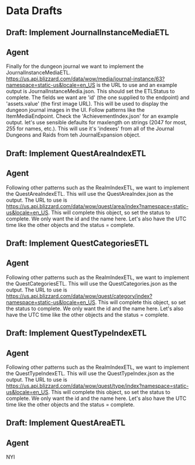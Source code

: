 # Data Drafts


## Draft: Implement JournalInstanceMediaETL
## Agent
Finally for the dungeon journal we want to implement the JournalInstanceMediaETL. https://us.api.blizzard.com/data/wow/media/journal-instance/63?namespace=static-us&locale=en_US is the URL to use and an example output is JournalInstanceMedia.json. This should set the ETLStatus to complete. The fields we want are 'id' (the one supplied to the endpoint) and 'assets.value' (the first image URL). This will be used to display the dungeon journal images in the UI. Follow patterns like the ItemMediaEndpoint. Check the 'AchievementIndex.json' for an example output. let's use sensible defaults for maxlength on strings (2047 for most, 255 for names, etc.). This will use it's 'indexes' from all of the Journal Dungeons and Raids from teh JournalExpansion object.

## Draft: Implement QuestAreaIndexETL
## Agent
Following other patterns such as the RealmIndexETL, we want to implement the QuestAreaIndexETL. This will use the QuestAreaIndex.json as the output. The URL to use is https://us.api.blizzard.com/data/wow/quest/area/index?namespace=static-us&locale=en_US. This will complete this object, so set the status to complete. We only want the id and the name here. Let's also have the UTC time like the other objects and the status = complete. 

## Draft: Implement QuestCategoriesETL
## Agent
Following other patterns such as the RealmIndexETL, we want to implement the QuestCategoriesETL. This will use the QuestCategories.json as the output. The URL to use is https://us.api.blizzard.com/data/wow/quest/category/index?namespace=static-us&locale=en_US. This will complete this object, so set the status to complete. We only want the id and the name here. Let's also have the UTC time like the other objects and the status = complete.

## Draft: Implement QuestTypeIndexETL
## Agent
Following other patterns such as the RealmIndexETL, we want to implement the QuestTypeIndexETL. This will use the QuestTypeIndex.json as the output. The URL to use is https://us.api.blizzard.com/data/wow/quest/type/index?namespace=static-us&locale=en_US. This will complete this object, so set the status to complete. We only want the id and the name here. Let's also have the UTC time like the other objects and the status = complete.

## Draft: Implement QuestAreaETL
## Agent
NYI